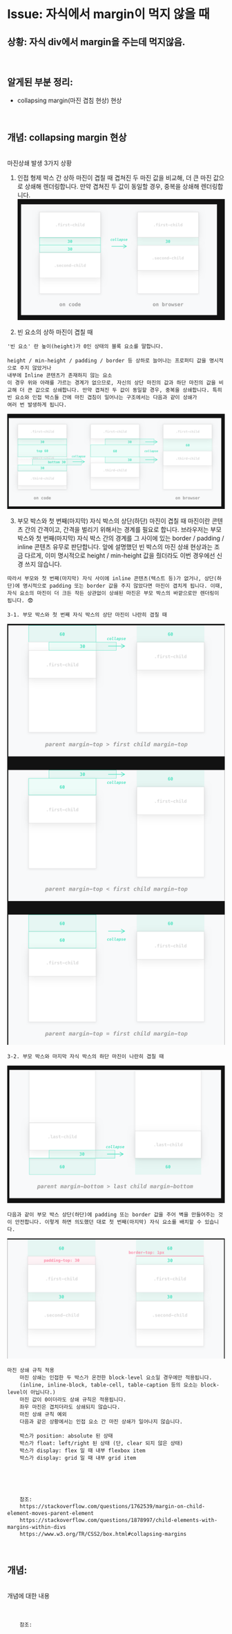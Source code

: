 <!--
author: Dailyscat
purpose: issue arrange
rules:
 (1) 헤더와 문단사이
    <br/>
    <br/>
 (2) 코드가 작성되는 부분은 >로 정리
 (3) 참조는 해당 내용 바로 아래
    <br/>
    <br/>
 (4) 명령어는 bold
 (5) 방안은 ## 안의 과정은 ###
-->

# Issue: 자식에서 margin이 먹지 않을 때

## 상황: 자식 div에서 margin을 주는데 먹지않음.

<br/>

## 알게된 부분 정리:

- collapsing margin(마진 겹침 현상) 현상

<br/>

## 개념: collapsing margin 현상

<br/>
  마진상쇄 발생 3가지 상황

  1. 인접 형제 박스 간 상하 마진이 겹칠 때
    겹쳐진 두 마진 값을 비교해, 더 큰 마진 값으로 상쇄해 렌더링합니다. 만약 겹쳐진 두 값이 동일할 경우, 중복을 상쇄해 렌더링합니다.
    ![](/image/2022-05-05-22-39-08.png)

  2. 빈 요소의 상하 마진이 겹칠 때

    '빈 요소' 란 높이(height)가 0인 상태의 블록 요소를 말합니다.

    height / min-height / padding / border 등 상하로 늘어나는 프로퍼티 값을 명시적으로 주지 않았거나
    내부에 Inline 콘텐츠가 존재하지 않는 요소
    이 경우 위와 아래를 가르는 경계가 없으므로, 자신의 상단 마진의 값과 하단 마진의 값을 비교해 더 큰 값으로 상쇄합니다. 만약 겹쳐진 두 값이 동일할 경우, 중복을 상쇄합니다. 특히 빈 요소와 인접 박스들 간에 마진 겹침이 일어나는 구조에서는 다음과 같이 상쇄가 
    여러 번 발생하게 됩니다.
    
![](/image/2022-05-05-22-40-07.png)

   3. 부모 박스와 첫 번째(마지막) 자식 박스의 상단(하단) 마진이 겹칠 때
    마진이란 콘텐츠 간의 간격이고, 간격을 벌리기 위해서는 경계를 필요로 합니다. 브라우저는 부모 박스와 첫 번째(마지막) 자식 박스 간의 경계를 그 사이에 있는 border / padding / inline 콘텐츠 유무로 판단합니다. 앞에 설명했던 빈 박스의 마진 상쇄 현상과는 조금 다르게, 이미 명시적으로 height / min-height 값을 줬더라도 이번 경우에선 신경 쓰지 않습니다.

    따라서 부모와 첫 번째(마지막) 자식 사이에 inline 콘텐츠(텍스트 등)가 없거나, 상단(하단)에 명시적으로 padding 또는 border 값을 주지 않았다면 마진이 겹치게 됩니다. 이때, 자식 요소의 마진이 더 크든 작든 상관없이 상쇄된 마진은 부모 박스의 바깥으로만 렌더링이 됩니다. 😨

    3-1. 부모 박스와 첫 번째 자식 박스의 상단 마진이 나란히 겹칠 때

![](/image/2022-05-05-22-41-11.png)

    3-2. 부모 박스와 마지막 자식 박스의 하단 마진이 나란히 겹칠 때

![](/image/2022-05-05-22-41-32.png)

    다음과 같이 부모 박스 상단(하단)에 padding 또는 border 값을 주어 벽을 만들어주는 것이 안전합니다. 이렇게 하면 의도했던 대로 첫 번째(마지막) 자식 요소를 배치할 수 있습니다.

![](/image/2022-05-05-22-41-51.png)

    마진 상쇄 규칙 적용
        마진 상쇄는 인접한 두 박스가 온전한 block-level 요소일 경우에만 적용됩니다.
        (inline, inline-block, table-cell, table-caption 등의 요소는 block-level이 아닙니다.)
        마진 값이 0이더라도 상쇄 규칙은 적용됩니다.
        좌우 마진은 겹치더라도 상쇄되지 않습니다.
        마진 상쇄 규칙 예외
        다음과 같은 상황에서는 인접 요소 간 마진 상쇄가 일어나지 않습니다.

        박스가 position: absolute 된 상태
        박스가 float: left/right 된 상태 (단, clear 되지 않은 상태)
        박스가 display: flex 일 때 내부 flexbox item
        박스가 display: grid 일 때 내부 grid item

<br/>
<br/>
<br/>

        참조:
        https://stackoverflow.com/questions/1762539/margin-on-child-element-moves-parent-element
        https://stackoverflow.com/questions/1878997/child-elements-with-margins-within-divs
        https://www.w3.org/TR/CSS2/box.html#collapsing-margins

<br/>

## 개념:

<br/>
  개념에 대한 내용
<br/>
<br/>
<br/>

        참조:

<br/>
